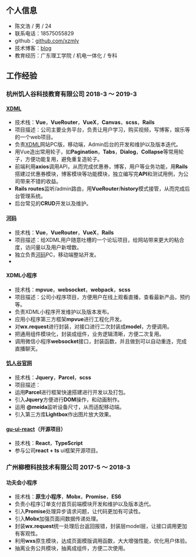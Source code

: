 ## 个人信息
- 陈文浩 / 男 / 24
- 联系电话：18575055829
- github：[github.com/xzmly](https://github.com/xzmly)
- 技术博客：[blog](https://www.jianshu.com/u/40557ee17082)
- 教育经历：广东理工学院 / 机电一体化 / 专科

## 工作经验
### 杭州饥人谷科技教育有限公司 2018-3 ～ 2019-3
#### [XDML](https://xiedaimala.com)
- 技术栈：**Vue**，**VueRouter**，**VueX**，**Canvas**，**scss**，**Rails**
- 项目描述：公司主要业务平台，负责让用户学习，购买视频，写博客，娱乐等的一个web项目。
- 负责[XDML](https://xiedaimala.com)网站PC版，移动端，Admin后台的开发和维护以及版本迭代。
- 用Vue造出常用轮子，如**Pagination**，**Tabs**，**Dialog**，**Collapse**等常用轮子，方便功能复用，避免重复造轮子。
- 前端利用**axios**调用API，从而完成优惠券，博客，用户等业务功能，用**Rails**搭建过优惠券模块，博客模块等功能模块，独立编写完**API**和测试用例，为公司带来不错的收益。
- **Rails routes**监听/admin路由，用**VueRouter**/**history**模式接管，从而完成后台管理系统。
- 后台常见的**CRUD**开发以及维护。

#### [河码](https://xiedaimala.com/bbs)
- 技术栈：**Vue**，**VueRouter**，**VueX**，**Rails**
- 项目描述：给XDML用户随意吐槽的一个论坛项目，给网站带来更大的粘合度，访问量以及用户新增数。
- 独立负责[河码](https://xiedaimala.com/bbs)PC，移动端整站开发。
- 

#### XDML小程序
- 技术栈：**mpvue**，**websocket**，**webpack**，**scss**
- 项目描述：公司小程序项目，方便用户在线上观看直播，查看最新产品，预约等。
- 负责XDML小程序开发维护以及版本发布。
- 应用小程序第三方框架**mpvue**进行工程化开发。
- 对**wx.request**进行封装，对接口进行二次封装成**model**，方便调用。
- 把通用组件模块化，封装成组件，业务逻辑清晰，方便二次复用。
- 调用微信小程序**websocket**接口，封装函数，并且做到可以自动重连，完成直播聊天。

#### [饥人谷官网](https://jirengu.com/)
- 技术栈：**Jquery**，**Parcel**，**scss**
- 项目描述：
- 运用**Parcel**进行框架快速搭建进行开发以及打包。
- 引入**Jquery**方便进行**DOM**操作，和动画制作。
- 运用 **@meida**监听设备尺寸，从而适配移动端。
- 引入第三方库**Lightbox**作出图片放大效果。

#### [gu-ui-react](https://github.com/jrg-team/guui-react)（开源项目）
- 技术栈：**React**，**TypeScript**
- 参与公司**react + ts** ui框架开源项目。


### 广州柳橙科技技术有限公司  2017-5 ～ 2018-3
#### 功夫会小程序
- 技术栈：**原生小程序**，**Mobx**，**Promise**，**ES6**
- 负责小程序订单支付首页前端模块开发和维护以及版本迭代。
- 引入**Promise**处理异步请求问题，让代码更加有可读性。
- 引入**Mobx**加强页面间数据传递处理。
- 封装**wx.request**统一处理后台返回报错，封装层model层，让接口调用更加有客观性。
- 利用**wxs**原生模块，达成页面模版调用函数，大大增强性能，优化用户体验。
- 抽离业务公共模块，抽离成组件，方便二次使用。

